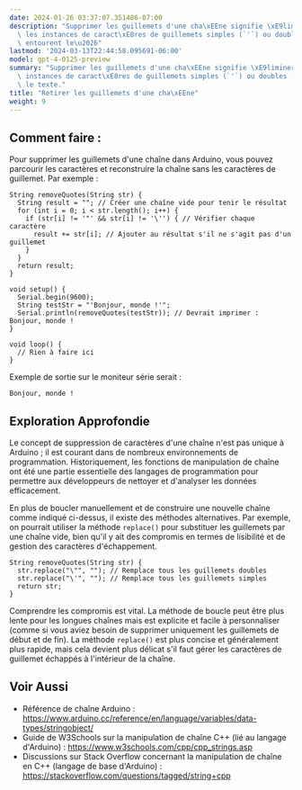 ```yaml
---
date: 2024-01-26 03:37:07.351486-07:00
description: "Supprimer les guillemets d'une cha\xEEne signifie \xE9liminer toutes\
  \ les instances de caract\xE8res de guillemets simples (`'`) ou doubles (`\"`) qui\
  \ entourent le\u2026"
lastmod: '2024-03-13T22:44:58.095691-06:00'
model: gpt-4-0125-preview
summary: "Supprimer les guillemets d'une cha\xEEne signifie \xE9liminer toutes les\
  \ instances de caract\xE8res de guillemets simples (`'`) ou doubles (`\"`) qui entourent\
  \ le texte."
title: "Retirer les guillemets d'une cha\xEEne"
weight: 9
---
```


## Comment faire :
Pour supprimer les guillemets d'une chaîne dans Arduino, vous pouvez parcourir les caractères et reconstruire la chaîne sans les caractères de guillemet. Par exemple :

```arduino
String removeQuotes(String str) {
  String result = ""; // Créer une chaîne vide pour tenir le résultat
  for (int i = 0; i < str.length(); i++) {
    if (str[i] != '"' && str[i] != '\'') { // Vérifier chaque caractère
      result += str[i]; // Ajouter au résultat s'il ne s'agit pas d'un guillemet
    }
  }
  return result;
}

void setup() {
  Serial.begin(9600);
  String testStr = "'Bonjour, monde !'";
  Serial.println(removeQuotes(testStr)); // Devrait imprimer : Bonjour, monde !
}

void loop() {
  // Rien à faire ici
}
```

Exemple de sortie sur le moniteur série serait :
```
Bonjour, monde !
```

## Exploration Approfondie
Le concept de suppression de caractères d'une chaîne n'est pas unique à Arduino ; il est courant dans de nombreux environnements de programmation. Historiquement, les fonctions de manipulation de chaîne ont été une partie essentielle des langages de programmation pour permettre aux développeurs de nettoyer et d'analyser les données efficacement.

En plus de boucler manuellement et de construire une nouvelle chaîne comme indiqué ci-dessus, il existe des méthodes alternatives. Par exemple, on pourrait utiliser la méthode `replace()` pour substituer les guillemets par une chaîne vide, bien qu'il y ait des compromis en termes de lisibilité et de gestion des caractères d'échappement.

```arduino
String removeQuotes(String str) {
  str.replace("\"", ""); // Remplace tous les guillemets doubles
  str.replace("\'", ""); // Remplace tous les guillemets simples
  return str;
}
```

Comprendre les compromis est vital. La méthode de boucle peut être plus lente pour les longues chaînes mais est explicite et facile à personnaliser (comme si vous aviez besoin de supprimer uniquement les guillemets de début et de fin). La méthode `replace()` est plus concise et généralement plus rapide, mais cela devient plus délicat s'il faut gérer les caractères de guillemet échappés à l'intérieur de la chaîne.

## Voir Aussi
- Référence de chaîne Arduino : https://www.arduino.cc/reference/en/language/variables/data-types/stringobject/
- Guide de W3Schools sur la manipulation de chaîne C++ (lié au langage d'Arduino) : https://www.w3schools.com/cpp/cpp_strings.asp
- Discussions sur Stack Overflow concernant la manipulation de chaîne en C++ (langage de base d'Arduino) : https://stackoverflow.com/questions/tagged/string+cpp
